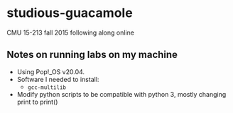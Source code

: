 # studious-guacamole
CMU 15-213 fall 2015 following along online

## Notes on running labs on my machine
- Using Pop!_OS v20.04.
- Software I needed to install:
    - `gcc-multilib`
- Modify python scripts to be compatible with python 3, mostly changing print to print()